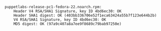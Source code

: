     puppetlabs-release-pc1-fedora-22.noarch.rpm:
        Header V4 RSA/SHA1 Signature, key ID 4bd6ec30: OK
        Header SHA1 digest: OK (403bb336706e52f1eca63424a55b7f123e644b2b)
        V4 RSA/SHA1 Signature, key ID 4bd6ec30: OK
        MD5 digest: OK (97a9c407a8a7ee9f8689c79bab97250e)
